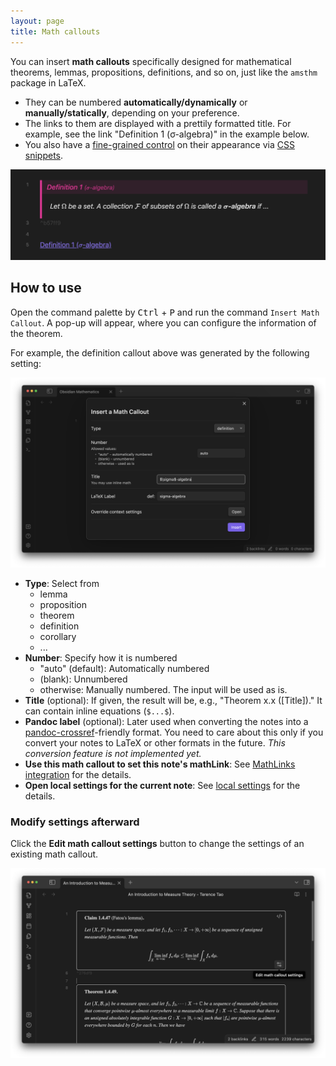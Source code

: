 ```yaml
---
layout: page
title: Math callouts
---
```


You can insert **math callouts** specifically designed for mathematical theorems, lemmas, propositions, definitions, and so on, just like the `amsthm` package in LaTeX.

- They can be numbered **automatically/dynamically** or **manually/statically**, depending on your preference.
- The links to them are displayed with a prettily formatted title. For example, see the link "Definition 1 (σ-algebra)" in the example below.
- You also have a [fine-grained control](style-your-theorems.md) on their appearance via [CSS snippets](https://help.obsidian.md/Extending+Obsidian/CSS+snippets).

![Example Result](fig/math_callouts_1.png)

## How to use

Open the command palette by <kbd>Ctrl</kbd> + <kbd>P</kbd> and run the command `Insert Math Callout`.
A pop-up will appear, where you can configure the information of the theorem.

For example, the definition callout above was generated by the following setting:

![Example Settings](fig/math_callouts_2.png)

- **Type**: Select from
  - lemma
  - proposition
  - theorem
  - definition
  - corollary
  - ...
- **Number**: Specify how it is numbered
  - "auto" (default): Automatically numbered
  - (blank): Unnumbered
  - otherwise: Manually numbered. The input will be used as is.
- **Title** (optional): If given, the result will be, e.g., "Theorem x.x ([Title])." It can contain inline equations (`$...$`).
- **Pandoc label** (optional): Later used when converting the notes into a [pandoc-crossref](https://github.com/lierdakil/pandoc-crossref)-friendly format. You need to care about this only if you convert your notes to LaTeX or other formats in the future. *This conversion feature is not implemented yet.*
- **Use this math callout to set this note's mathLink**: See [MathLinks integration](mathlinks) for the details.
- **Open local settings for the current note**: See [local settings](context-settings) for the details.

### Modify settings afterward

Click the **Edit math callout settings** button to change the settings of an existing math callout.

![Edit math callout settings button](fig/edit-math-callout-settings.png)
